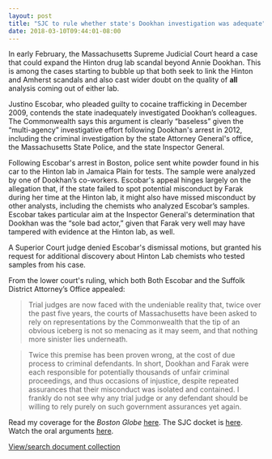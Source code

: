 ```yaml
---
layout: post
title: "SJC to rule whether state's Dookhan investigation was adequate"
date: 2018-03-10T09:44:01-08:00
---
```


In early February, the Massachusetts Supreme Judicial Court heard a case that could expand the Hinton drug lab scandal beyond Annie Dookhan. This is among the cases starting to bubble up that both seek to link the Hinton and Amherst scandals and also cast wider doubt on the quality of **all** analysis coming out of either lab. 

Justino Escobar, who pleaded guilty to cocaine trafficking in December 2009, contends the state inadequately investigated Dookhan’s colleagues. The Commonwealth says this argument is clearly “baseless” given the “multi-agency” investigative effort following Dookhan's arrest in 2012, including the criminal investigation by the state Attorney General's office, the Massachusetts State Police, and the state Inspector General. 

Following Escobar's arrest in Boston, police sent white powder found in his car to the Hinton lab in Jamaica Plain for tests. The sample were analyzed by one of Dookhan’s co-workers. Escobar's appeal hinges largely on the allegation that, if the state failed to spot potential misconduct by Farak during her time at the Hinton lab, it might also have missed misconduct by other analysts, including the chemists who analyzed Escobar’s samples. Escobar takes particular aim at the Inspector General's determination that Dookhan was the “sole bad actor,” given that Farak very well may have tampered with evidence at the Hinton lab, as well. 

A Superior Court judge denied Escobar's dismissal motions, but granted his request for additional discovery about Hinton Lab chemists who tested samples from his case. 

From the lower court's ruling, which both Both Escobar and the Suffolk District Attorney’s Office appealed: 

> Trial judges are now faced with the undeniable reality that, twice over the past five years, the courts of Massachusetts have been asked to rely on representations by the Commonwealth that the tip of an obvious iceberg is not so menacing as it may seem, and that nothing more sinister lies underneath.

> Twice this premise has been proven wrong, at the cost of due process to criminal defendants. In short, Dookhan and Farak were each responsible for potentially thousands of unfair criminal proceedings, and thus occasions of injustice, despite repeated assurances that their misconduct was isolated and contained. I frankly do not see why any trial judge or any defendant should be willing to rely purely on such government assurances yet again.

Read my coverage for the *Boston Globe* <a href="https://www.bostonglobe.com/metro/2018/02/07/sjc-hears-arguments-state-handling-hinton-lab-scandal/Ff3yjWw4bMHR192d8IqeIJ/story.html" target="_blank">here</a>. The SJC docket is <a href="http://www.ma-appellatecourts.org/display_docket.php?src=party&dno=SJC-12430" target="_blank">here</a>. Watch the oral arguments <a href='http://www.suffolk.edu/sjc/pop.php?csnum=SJC_12430' target="_blank">here</a>.

<div id="DC-search-document-4406662-document-4406663-document-4406664-document-4406665" class="DC-embed DC-embed-search DC-search-container"></div><script src="//assets.documentcloud.org/embed/loader.js"></script><script>  dc.embed.load('https://www.documentcloud.org/search/embed/', {    q: "document: 4406662 document: 4406663 document: 4406664 document: 4406665",    container: "#DC-search-document-4406662-document-4406663-document-4406664-document-4406665",    title: "Commonwealth v. Escobar",    order: "title",    per_page: 6,    search_bar: true,    organization: 1226  });</script><noscript>  <a href="https://www.documentcloud.org/public/search/document%3A%204406662%20document%3A%204406663%20document%3A%204406664%20document%3A%204406665">View/search document collection</a></noscript>